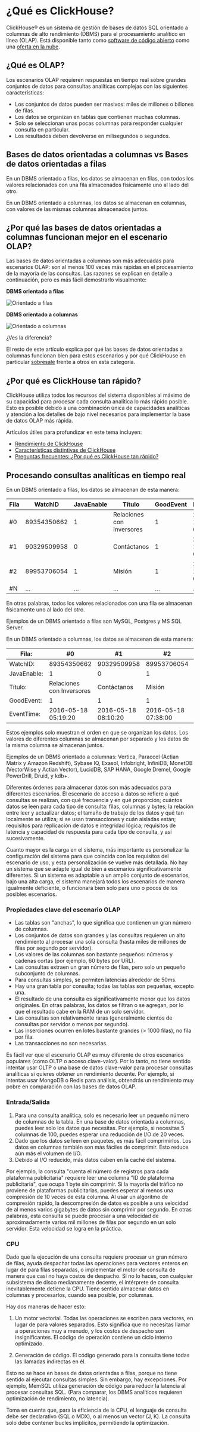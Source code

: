 # ¿Qué es ClickHouse?

ClickHouse® es un sistema de gestión de bases de datos SQL orientado a columnas de alto rendimiento (DBMS) para el procesamiento analítico en línea (OLAP). Está disponible tanto como [software de código abierto](https://github.com/ClickHouse/ClickHouse) como una [oferta en la nube](https://clickhouse.com/cloud).

## ¿Qué es OLAP?

Los escenarios OLAP requieren respuestas en tiempo real sobre grandes conjuntos de datos para consultas analíticas complejas con las siguientes características:

- Los conjuntos de datos pueden ser masivos: miles de millones o billones de filas.
- Los datos se organizan en tablas que contienen muchas columnas.
- Solo se seleccionan unas pocas columnas para responder cualquier consulta en particular.
- Los resultados deben devolverse en milisegundos o segundos.

## Bases de datos orientadas a columnas vs Bases de datos orientadas a filas

En un DBMS orientado a filas, los datos se almacenan en filas, con todos los valores relacionados con una fila almacenados físicamente uno al lado del otro.

En un DBMS orientado a columnas, los datos se almacenan en columnas, con valores de las mismas columnas almacenados juntos.

## ¿Por qué las bases de datos orientadas a columnas funcionan mejor en el escenario OLAP?

Las bases de datos orientadas a columnas son más adecuadas para escenarios OLAP: son al menos 100 veces más rápidas en el procesamiento de la mayoría de las consultas. Las razones se explican en detalle a continuación, pero es más fácil demostrarlo visualmente:

**DBMS orientado a filas**

![Orientado a filas](../assets/row-oriented-3e6fd5aa48e3075202d242b4799da8fa.gif)


**DBMS orientado a columnas**

![Orientado a columnas](../assets/column-oriented-d082e49b7743d4ded32c7952bfdb028f.gif)

¿Ves la diferencia?

El resto de este artículo explica por qué las bases de datos orientadas a columnas funcionan bien para estos escenarios y por qué ClickHouse en particular [sobresale](https://clickhouse.com/docs/en/concepts/why-clickhouse-is-so-fast#performance-when-inserting-data) frente a otros en esta categoría.

## ¿Por qué es ClickHouse tan rápido?

ClickHouse utiliza todos los recursos del sistema disponibles al máximo de su capacidad para procesar cada consulta analítica lo más rápido posible. Esto es posible debido a una combinación única de capacidades analíticas y atención a los detalles de bajo nivel necesarios para implementar la base de datos OLAP más rápida.

Artículos útiles para profundizar en este tema incluyen:

- [Rendimiento de ClickHouse](https://clickhouse.com/docs/en/concepts/why-clickhouse-is-so-fast)
- [Características distintivas de ClickHouse](https://clickhouse.com/docs/en/about-us/distinctive-features)
- [Preguntas frecuentes: ¿Por qué es ClickHouse tan rápido?](https://clickhouse.com/docs/knowledgebase/why-clickhouse-is-so-fast)

## Procesando consultas analíticas en tiempo real

En un DBMS orientado a filas, los datos se almacenan de esta manera:

| Fila | WatchID      | JavaEnable | Título             | GoodEvent | EventTime              |
|------|--------------|------------|--------------------|-----------|------------------------|
| #0   | 89354350662  | 1          | Relaciones con Inversores | 1 | 2016-05-18 05:19:20  |
| #1   | 90329509958  | 0          | Contáctanos       | 1 | 2016-05-18 08:10:20  |
| #2   | 89953706054  | 1          | Misión             | 1 | 2016-05-18 07:38:00  |
| #N   | …            | …          | …                  | … | …                      |

En otras palabras, todos los valores relacionados con una fila se almacenan físicamente uno al lado del otro.

Ejemplos de un DBMS orientado a filas son MySQL, Postgres y MS SQL Server.

En un DBMS orientado a columnas, los datos se almacenan de esta manera:

| Fila:       | #0          | #1          | #2          | #N |
|-------------|-------------|-------------|-------------|-----|
| WatchID:    | 89354350662 | 90329509958 | 89953706054 | …   |
| JavaEnable: | 1           | 0           | 1           | …   |
| Título:     | Relaciones con Inversores  | Contáctanos | Misión     | …   |
| GoodEvent:  | 1           | 1           | 1           | …   |
| EventTime:  | 2016-05-18 05:19:20 | 2016-05-18 08:10:20 | 2016-05-18 07:38:00 | …   |

Estos ejemplos solo muestran el orden en que se organizan los datos. Los valores de diferentes columnas se almacenan por separado y los datos de la misma columna se almacenan juntos.

Ejemplos de un DBMS orientado a columnas: Vertica, Paraccel (Actian Matrix y Amazon Redshift), Sybase IQ, Exasol, Infobright, InfiniDB, MonetDB (VectorWise y Actian Vector), LucidDB, SAP HANA, Google Dremel, Google PowerDrill, Druid, y kdb+.

Diferentes órdenes para almacenar datos son más adecuados para diferentes escenarios. El escenario de acceso a datos se refiere a qué consultas se realizan, con qué frecuencia y en qué proporción; cuántos datos se leen para cada tipo de consulta: filas, columnas y bytes; la relación entre leer y actualizar datos; el tamaño de trabajo de los datos y qué tan localmente se utiliza; si se usan transacciones y cuán aisladas están; requisitos para replicación de datos e integridad lógica; requisitos de latencia y capacidad de respuesta para cada tipo de consulta, y así sucesivamente.

Cuanto mayor es la carga en el sistema, más importante es personalizar la configuración del sistema para que coincida con los requisitos del escenario de uso, y esta personalización se vuelve más detallada. No hay un sistema que se adapte igual de bien a escenarios significativamente diferentes. Si un sistema es adaptable a un amplio conjunto de escenarios, bajo una alta carga, el sistema manejará todos los escenarios de manera igualmente deficiente, o funcionará bien solo para uno o pocos de los posibles escenarios.


### Propiedades clave del escenario OLAP

- Las tablas son "anchas", lo que significa que contienen un gran número de columnas.
- Los conjuntos de datos son grandes y las consultas requieren un alto rendimiento al procesar una sola consulta (hasta miles de millones de filas por segundo por servidor).
- Los valores de las columnas son bastante pequeños: números y cadenas cortas (por ejemplo, 60 bytes por URL).
- Las consultas extraen un gran número de filas, pero solo un pequeño subconjunto de columnas.
- Para consultas simples, se permiten latencias alrededor de 50ms.
- Hay una gran tabla por consulta; todas las tablas son pequeñas, excepto una.
- El resultado de una consulta es significativamente menor que los datos originales. En otras palabras, los datos se filtran o se agregan, por lo que el resultado cabe en la RAM de un solo servidor.
- Las consultas son relativamente raras (generalmente cientos de consultas por servidor o menos por segundo).
- Las inserciones ocurren en lotes bastante grandes (> 1000 filas), no fila por fila.
- Las transacciones no son necesarias.


Es fácil ver que el escenario OLAP es muy diferente de otros escenarios populares (como OLTP o acceso clave-valor). Por lo tanto, no tiene sentido intentar usar OLTP o una base de datos clave-valor para procesar consultas analíticas si quieres obtener un rendimiento decente. Por ejemplo, si intentas usar MongoDB o Redis para análisis, obtendrás un rendimiento muy pobre en comparación con las bases de datos OLAP.

### Entrada/Salida[](https://clickhouse.com/docs/en/intro#inputoutput "Enlace directo a Entrada/Salida")

1. Para una consulta analítica, solo es necesario leer un pequeño número de columnas de la tabla. En una base de datos orientada a columnas, puedes leer solo los datos que necesitas. Por ejemplo, si necesitas 5 columnas de 100, puedes esperar una reducción de I/O de 20 veces.
2. Dado que los datos se leen en paquetes, es más fácil comprimirlos. Los datos en columnas también son más fáciles de comprimir. Esto reduce aún más el volumen de I/O.
3. Debido al I/O reducido, más datos caben en la caché del sistema.

Por ejemplo, la consulta "cuenta el número de registros para cada plataforma publicitaria" requiere leer una columna "ID de plataforma publicitaria", que ocupa 1 byte sin comprimir. Si la mayoría del tráfico no proviene de plataformas publicitarias, puedes esperar al menos una compresión de 10 veces de esta columna. Al usar un algoritmo de compresión rápido, la descompresión de datos es posible a una velocidad de al menos varios gigabytes de datos sin comprimir por segundo. En otras palabras, esta consulta se puede procesar a una velocidad de aproximadamente varios mil millones de filas por segundo en un solo servidor. Esta velocidad se logra en la práctica.

### CPU[](https://clickhouse.com/docs/en/intro#cpu "Enlace directo a CPU")

Dado que la ejecución de una consulta requiere procesar un gran número de filas, ayuda despachar todas las operaciones para vectores enteros en lugar de para filas separadas, o implementar el motor de consulta de manera que casi no haya costos de despacho. Si no lo haces, con cualquier subsistema de disco medianamente decente, el intérprete de consulta inevitablemente detiene la CPU. Tiene sentido almacenar datos en columnas y procesarlos, cuando sea posible, por columnas.

Hay dos maneras de hacer esto:

1. Un motor vectorial. Todas las operaciones se escriben para vectores, en lugar de para valores separados. Esto significa que no necesitas llamar a operaciones muy a menudo, y los costos de despacho son insignificantes. El código de operación contiene un ciclo interno optimizado.
    
2. Generación de código. El código generado para la consulta tiene todas las llamadas indirectas en él.

Esto no se hace en bases de datos orientadas a filas, porque no tiene sentido al ejecutar consultas simples. Sin embargo, hay excepciones. Por ejemplo, MemSQL utiliza generación de código para reducir la latencia al procesar consultas SQL. (Para comparar, los DBMS analíticos requieren optimización de rendimiento, no latencia).

Toma en cuenta que, para la eficiencia de la CPU, el lenguaje de consulta debe ser declarativo (SQL o MDX), o al menos un vector (J, K). La consulta solo debe contener bucles implícitos, permitiendo la optimización.
